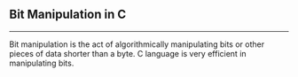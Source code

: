 ## Bit Manipulation  in C
---
Bit manipulation is the act of algorithmically manipulating bits or other pieces of data shorter than a byte. C language is very efficient in manipulating bits.
